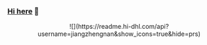 ### <a href="https://github.com/jiangzhengnan" target="_blank">Hi here</a> 👋

<p align="center">
  ![](https://readme.hi-dhl.com/api?username=jiangzhengnan&show_icons=true&hide=prs)

</p>

